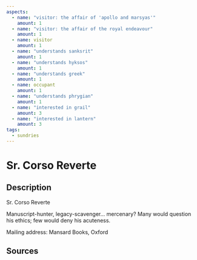 ```yaml
---
aspects: 
  - name: "visitor: the affair of 'apollo and marsyas'"
    amount: 1
  - name: "visitor: the affair of the royal endeavour"
    amount: 1
  - name: visitor
    amount: 1
  - name: "understands sanksrit"
    amount: 1
  - name: "understands hyksos"
    amount: 1
  - name: "understands greek"
    amount: 1
  - name: occupant
    amount: 1
  - name: "understands phrygian"
    amount: 1
  - name: "interested in grail"
    amount: 3
  - name: "interested in lantern"
    amount: 3
tags:
  - sundries
---
```

# Sr. Corso Reverte
## Description
Sr. Corso Reverte

Manuscript-hunter, legacy-scavenger... mercenary? Many would question his ethics; few would deny his acuteness.

Mailing address: Mansard Books, Oxford
## Sources

